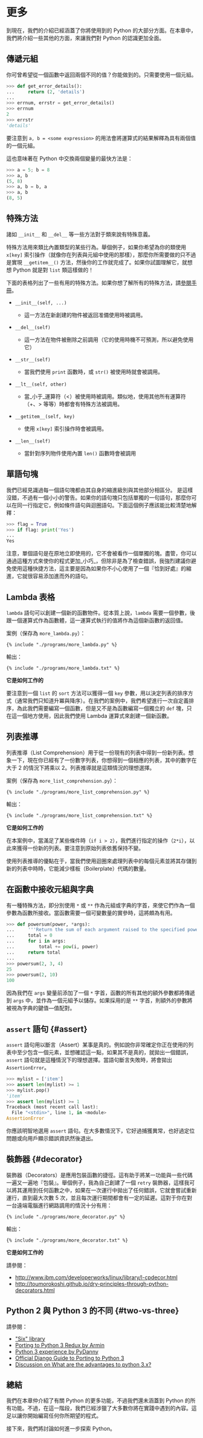 # 更多

到現在，我們的介紹已經涵蓋了你將使用到的 Python 的大部分方面。在本章中，我們將介紹一些其他的方面，來讓我們對 Python 的認識更加全面。

## 傳遞元組

你可曾希望從一個函數中返回兩個不同的值？你能做到的。只需要使用一個元組。

```python
>>> def get_error_details():
...     return (2, 'details')
...
>>> errnum, errstr = get_error_details()
>>> errnum
2
>>> errstr
'details'
```

要注意到 `a, b = <some expression>` 的用法會將運算式的結果解釋為具有兩個值的一個元組。

這也意味著在 Python 中交換兩個變量的最快方法是：

```python
>>> a = 5; b = 8
>>> a, b
(5, 8)
>>> a, b = b, a
>>> a, b
(8, 5)
```

## 特殊方法

諸如 `__init__` 和 `__del__` 等一些方法對于類來說有特殊意義。

特殊方法用來類比內置類型的某些行為。舉個例子，如果你希望為你的類使用 `x[key]` 索引操作（就像你在列表與元組中使用的那樣），那麼你所需要做的只不過是實現 `__getitem__()` 方法，然後你的工作就完成了。如果你試圖理解它，就想想 Python 就是對 `list` 類這樣做的！

下面的表格列出了一些有用的特殊方法。如果你想了解所有的特殊方法，請[參閱手冊](http://docs.python.org/3/reference/datamodel.html#special-method-names)。

- `__init__(self, ...)`
    - 這一方法在新創建的物件被返回准備使用時被調用。

- `__del__(self)`
    - 這一方法在物件被刪除之前調用（它的使用時機不可預測，所以避免使用它）

- `__str__(self)`
    - 當我們使用 `print` 函數時，或 `str()` 被使用時就會被調用。

- `__lt__(self, other)`
    - 當_小于_運算符（<）被使用時被調用。類似地，使用其他所有運算符（+、> 等等）時都會有特殊方法被調用。

- `__getitem__(self, key)`
    - 使用 `x[key]` 索引操作時會被調用。

- `__len__(self)`
    - 當針對序列物件使用內置 `len()` 函數時會被調用

## 單語句塊

我們已經見識過每一個語句塊都由其自身的縮進級別與其他部分相區分。 是這樣沒錯，不過有一個小小的警告。如果你的語句塊只包括單獨的一句語句，那麼你可以在同一行指定它，例如條件語句與迴圈語句。下面這個例子應該能比較清楚地解釋：

```python
>>> flag = True
>>> if flag: print('Yes')
...
Yes
```

注意，單個語句是在原地立即使用的，它不會被看作一個單獨的塊。盡管，你可以通過這種方式來使你的程式更加_小巧_，但除非是為了檢查錯誤，我強烈建議你避免使用這種快捷方法，這主要是因為如果你不小心使用了一個『恰到好處』的縮進，它就很容易添加進而外的語句。

## Lambda 表格

`lambda` 語句可以創建一個新的函數物件。從本質上說，`lambda` 需要一個參數，後跟一個運算式作為函數體，這一運算式執行的值將作為這個新函數的返回值。

案例（保存為 `more_lambda.py`）：

<pre><code class="lang-python">{% include "./programs/more_lambda.py" %}</code></pre>

輸出：

<pre><code>{% include "./programs/more_lambda.txt" %}</code></pre>

**它是如何工作的**

要注意到一個 `list` 的 `sort` 方法可以獲得一個 `key` 參數，用以決定列表的排序方式（通常我們只知道升冪與降序）。在我們的案例中，我們希望進行一次自定義排序，為此我們需要編寫一個函數，但是又不是為函數編寫一個獨立的 `def` 塊，只在這一個地方使用，因此我們使用 Lambda 運算式來創建一個新函數。

## 列表推導

列表推導（List Comprehension）用于從一份現有的列表中得到一份新列表。想象一下，現在你已經有了一份數字列表，你想得到一個相應的列表，其中的數字在大于 2 的情況下將乘以 2。列表推導就是這類情況的理想選擇。

案例（保存為 `more_list_comprehension.py`）：

<pre><code class="lang-python">{% include "./programs/more_list_comprehension.py" %}</code></pre>

輸出：

<pre><code>{% include "./programs/more_list_comprehension.txt" %}</code></pre>

**它是如何工作的**

在本案例中，當滿足了某些條件時（`if i > 2`），我們進行指定的操作（`2*i`），以此來獲得一份新的列表。要注意到原始列表依舊保持不變。

使用列表推導的優點在于，當我們使用迴圈來處理列表中的每個元素並將其存儲到新的列表中時時，它能減少樣板（Boilerplate）代碼的數量。

## 在函數中接收元組與字典

有一種特殊方法，即分別使用 `*` 或 `**` 作為元組或字典的字首，來使它們作為一個參數為函數所接收。當函數需要一個可變數量的實參時，這將頗為有用。

```python
>>> def powersum(power, *args):
...     '''Return the sum of each argument raised to the specified power.'''
...     total = 0
...     for i in args:
...         total += pow(i, power)
...     return total
...
>>> powersum(2, 3, 4)
25
>>> powersum(2, 10)
100
```

因為我們在 `args` 變量前添加了一個 `*` 字首，函數的所有其他的額外參數都將傳遞到 `args` 中，並作為一個元組予以儲存。如果採用的是 `**` 字首，則額外的參數將被視為字典的鍵值—值配對。

## `assert` 語句 {#assert}

`assert` 語句用以斷言（Assert）某事是真的。例如說你非常確定你正在使用的列表中至少包含一個元素，並想確認這一點，如果其不是真的，就拋出一個錯誤，`assert` 語句就是這種情況下的理想選擇。當語句斷言失敗時，將會拋出 `AssertionError`。

```python
>>> mylist = ['item']
>>> assert len(mylist) >= 1
>>> mylist.pop()
'item'
>>> assert len(mylist) >= 1
Traceback (most recent call last):
  File "<stdin>", line 1, in <module>
AssertionError
```

你應該明智地選用 `assert` 語句。在大多數情況下，它好過捕獲異常，也好過定位問題或向用戶顯示錯誤資訊然後退出。

## 裝飾器 {#decorator}

裝飾器（Decorators）是應用包裝函數的捷徑。這有助于將某一功能與一些代碼一遍又一遍地『包裝』。舉個例子，我為自己創建了一個 `retry` 裝飾器，這樣我可以將其運用到任何函數之中，如果在一次運行中拋出了任何錯誤，它就會嘗試重新運行，直到最大次數 5 次，並且每次運行期間都會有一定的延遲。這對于你在對一台遠端電腦進行網路調用的情況十分有用：

<pre><code class="lang-python">{% include "./programs/more_decorator.py" %}</code></pre>

輸出：

<pre><code>{% include "./programs/more_decorator.txt" %}</code></pre>

**它是如何工作的**

請參閱：

- http://www.ibm.com/developerworks/linux/library/l-cpdecor.html
- http://toumorokoshi.github.io/dry-principles-through-python-decorators.html

## Python 2 與 Python 3 的不同 {#two-vs-three}

請參閱：

- ["Six" library](http://pythonhosted.org/six/)
- [Porting to Python 3 Redux by Armin](http://lucumr.pocoo.org/2013/5/21/porting-to-python-3-redux/)
- [Python 3 experience by PyDanny](http://pydanny.com/experiences-with-django-python3.html)
- [Official Django Guide to Porting to Python 3](https://docs.djangoproject.com/en/dev/topics/python3/)
- [Discussion on What are the advantages to python 3.x?](http://www.reddit.com/r/Python/comments/22ovb3/what_are_the_advantages_to_python_3x/)

## 總結

我們在本章仲介紹了有關 Python 的更多功能，不過我們還未涵蓋到 Python 的所有功能。不過，在這一階段，我們已經涉獵了大多數你將在實踐中遇到的內容。這足以讓你開始編寫任何你所期望的程式。

接下來，我們將討論如何進一步探索 Python。